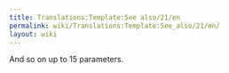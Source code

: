 ```yaml
---
title: Translations:Template:See also/21/en
permalink: wiki/Translations:Template:See_also/21/en/
layout: wiki
---
```


And so on up to 15 parameters.
